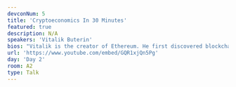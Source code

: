 ```yaml
---
devconNum: 5
title: 'Cryptoeconomics In 30 Minutes'
featured: true
description: N/A
speakers: 'Vitalik Buterin'
bios: "Vitalik is the creator of Ethereum. He first discovered blockchain and cryptocurrency technologies through Bitcoin in 2011, and was immediately excited by the technology and its potential. He cofounded Bitcoin Magazine in September 2011, and after two and a half years looking at what the existing blockchain technology and applications had to offer, wrote the Ethereum white paper in November 2013. He now leads Ethereum's research team, working on future versions of the Ethereum protocol."
url: 'https://www.youtube.com/embed/GQR1xjQn5Pg'
day: 'Day 2'
room: A2
type: Talk
---
```

